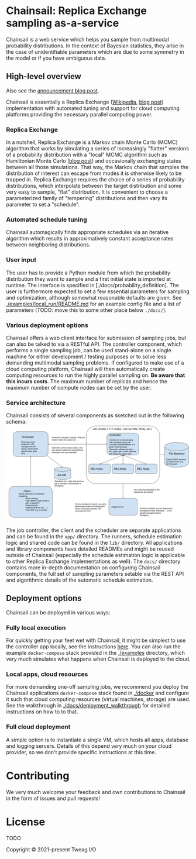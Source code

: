 # Chainsail: Replica Exchange sampling as-a-service
Chainsail is a web service which helps you sample from multimodal probability distributions. In the context of Bayesian statistics, they arise in the case of unidentifiable parameters which are due to some symmetry in the model or if you have ambiguous data.

## High-level overview
Also see the [announcement blog post](link).  

Chainsail is essentially a Replica Exchange ([Wikipedia](https://en.wikipedia.org/wiki/Parallel_tempering), [blog post](https://www.tweag.io/blog/2020-10-28-mcmc-intro-4/)) implementation with automated tuning and support for cloud computing platforms providing the necessary parallel computing power. 
### Replica Exchange
In a nutshell, Replica Exchange is a Markov chain Monte Carlo (MCMC)  algorithm that works by simulating a series of increasingly "flatter" versions of a probability distribution with a "local" MCMC algorithm such as Hamiltonian Monte Carlo ([blog post](https://www.tweag.io/blog/2020-08-06-mcmc-intro3/)) and occasionally exchanging states between all those simulations.
That way, the Markov chain that samples the distribution of interest can escape from modes it is otherwise likely to be trapped in. 
Replica Exchange requires the choice of a series of probability distributions, which interpolate between the target distribution and some very easy to sample, "flat" distribution.
It is convenient to choose a parameterized family of "tempering" distributions and then vary its parameter to set a "schedule".
### Automated schedule tuning
Chainsail automagically finds appropriate schedules via an iterative algorithm which results in approximatively constant acceptance rates between neighboring distributions. 

### User input
The user has to provide a Python module from which the probability distribution they want to sample and a first initial state is imported at runtime.
The interface is specified in [./docs/probability_definition]. 
The user is furthermore expected to set a few essential parameters for sampling and optimization, although somewhat reasonable defaults are given.
See [./examples/local_run/README.md](./examples/local_run/README.md) for an example config file and a list of parameters (TODO: move this to some other place below `./docs/`).

### Various deployment options
Chainsail offers a web client interface for submission of sampling jobs, but can also be talked to via a RESTful API. The controller component, which performs a single sampling job, can be used stand-alone on a single machine for either development / testing purposes or to solve less demanding multimodal sampling problems. 
If configured to make use of a cloud computing platform, Chainsail will then automatically create computing resources to run the highly parallel sampling on.
**Be aware that this incurs costs**.
The maximum number of replicas and hence the maximum number of compute nodes can be set by the user.

### Service architecture
Chainsail consists of several components as sketched out in the following schema:
![Chainsail service architecture](./images/service_architecture.png)

The job controller, the client and the scheduler are separate applications and can be found in the `app/` directory.
The runners, schedule estimation logic and shared code can be found in the `lib/` directory.
All applications and library components have detailed READMEs and might be reused outside of Chainsail (especially the schedule estimation logic is applicable to other Replica Exchange implementations as well). 
The `docs/` directory contains more in-depth documentation on configuring Chainsail components, the full set of sampling parameters setable via the REST API and algorithmic details of the automatic schedule estimation.

## Deployment options

Chainsail can be deployed in various ways:

### Fully local execution

For quickly getting your feet wet with Chainsail, it might be simplest to use the controller app locally, see the instructions [here](./app/controller/README.md).
You can also run the example `docker-compose` stack provided in the [./examples](./examples) directory, which very much simulates what happens when Chainsail is deployed to the cloud.

### Local apps, cloud resources

For more demanding one-off sampling jobs, we recommend you deploy the Chainsail applications `docker-compose` stack found in [./docker](./docker) and configure it such that cloud computing resources (virtual machines, storage) are used.
See the walkthrough in [./docs/deployment_walkthrough](./docs/deployment_walkthrough.md) for detailed instructions on how to to that.

### Full cloud deployment

A simple option is to instantiate a single VM, which hosts all apps, database and logging servers.
Details of this depend very much on your cloud provider, so we don't provide specific instructions at this time.

# Contributing

We very much welcome your feedback and own contributions to Chainsail in the form of issues and pull requests!

# License

TODO

Copyright © 2021–present Tweag I/O
